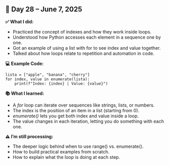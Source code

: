 ## 📅 Day 28 – June 7, 2025

**✅ What I did:**

- Practiced the concept of indexes and how they work inside loops.
- Understood how Python accesses each element in a sequence one by one.
- Got an example of using a list with for to see index and value together.
- Talked about how loops relate to repetition and automation in code.

**💻 Example Code:**

```
lista = ["apple", "banana", "cherry"]
for index, value in enumerate(lista):
    print(f"Index: {index} | Value: {value}")
```
**📚 What I learned:**

- A *for* loop can iterate over sequences like strings, lists, or numbers.
- The index is the position of an item in a list (starting from 0).
- *enumerate()* lets you get both index and value inside a loop.
- The value changes in each iteration, letting you do something with each one.

**⚠️ I’m still processing:**

- The deeper logic behind when to use range() vs. enumerate().
- How to build practical examples from scratch.
- How to explain what the loop is doing at each step.
